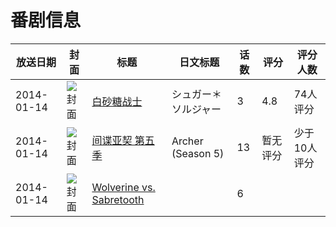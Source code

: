 # 番剧信息

|放送日期|封面|标题|日文标题|话数|评分|评分人数|
|---|---|---|---|---|---|---|
|2014-01-14|![封面](https://lain.bgm.tv/pic/cover/c/21/30/91517_iS2Bz.jpg)|[白砂糖战士](https://bangumi.tv/subject/91517)|シュガー＊ソルジャー|3|4.8|74人评分|
|2014-01-14|![封面](https://lain.bgm.tv/pic/cover/c/26/64/126627_nwL2l.jpg)|[间谍亚契 第五季](https://bangumi.tv/subject/126627)|Archer (Season 5)|13|暂无评分|少于10人评分|
|2014-01-14|![封面](https://lain.bgm.tv/pic/cover/c/fd/79/210861_NqXws.jpg)|[Wolverine vs. Sabretooth](https://bangumi.tv/subject/210861)||6|||
